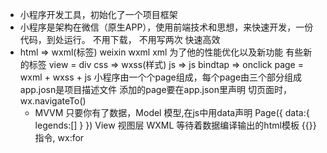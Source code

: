 - 小程序开发工具，初始化了一个项目框架
- 小程序是架构在微信（原生APP），使用前端技术和思想，来快速开发，一份代码，到处运行。
不用下载，
不用写两次
快速高效
- html  => wxml(标签)
    weixin wxml xml  为了他的性能优化以及新功能
    有些新的标签  view = div
  css   => wxss(样式)
  js    => js   bindtap => onclick
  page = wxml + wxss + js
  小程序由一个个page组成，每个page由三个部分组成
  app.josn是项目描述文件 添加的page要在app.json里声明
  切页面时，wx.navigateTo()
  - MVVM
  只要你有了数据，Model 模型,在js中用data声明
  Page({
      data:{
          legends:[]
      }
  })
  View 视图层 WXML 等待着数据编译输出的html模板 {{}}
  指令, wx:for
